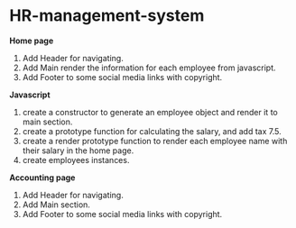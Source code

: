 # HR-management-system

**Home page**
1) Add Header for navigating.
2) Add Main render the information for each employee from javascript.
3) Add Footer to some social media links with copyright.

**Javascript**
1) create a constructor to generate an employee object and render it to main section.
2) create a prototype function for calculating the salary, and add tax 7.5.
3) create a render prototype function to render each employee name with their salary in the home page.
4) create employees instances.

**Accounting page**
1) Add Header for navigating.
2) Add Main section.
3) Add Footer to some social media links with copyright.